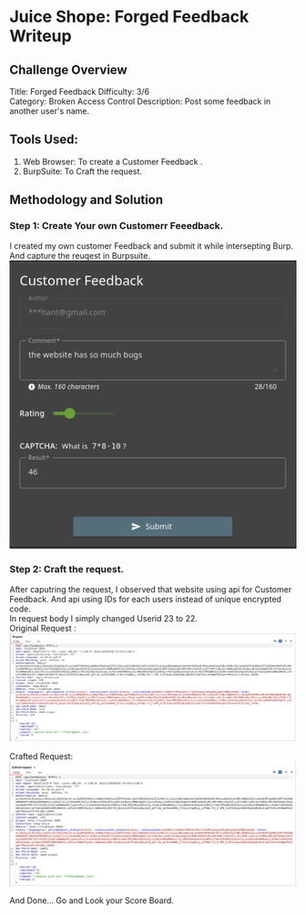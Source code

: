 # Juice Shope: Forged Feedback Writeup

## Challenge Overview  
Title: Forged Feedback
Difficulty: 3/6  
Category: Broken Access Control
Description: Post some feedback in another user's name.  

## Tools Used:  
1. Web Browser: To create a Customer Feedback .  
2. BurpSuite: To Craft the request.

## Methodology and Solution

### Step 1: Create Your own Customerr Feeedback.  
I created my own customer Feedback and submit it while intersepting Burp. And capture the reuqest in Burpsuite.  
![My Images](../Images/Feedback.png) 

### Step 2: Craft the request.  
After caputring the request, I observed that website using api for Customer Feedback. And api using IDs for each users instead of unique encrypted code.  
In request body I simply changed Userid 23 to 22.  
Original Request :  
![My Images](../Images/Feed1.png)

Crafted Request: 
![My Images](../Images/Feed2.png)  

And Done... Go and Look your Score Board.
